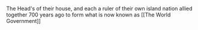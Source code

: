 The Head's of their house, and each a ruler of their own island nation allied together 700 years ago to form what is now known as [[The World Government]]
